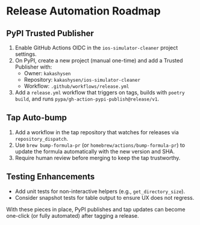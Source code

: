 # Release Automation Roadmap

## PyPI Trusted Publisher

1. Enable GitHub Actions OIDC in the `ios-simulator-cleaner` project settings.
2. On PyPI, create a new project (manual one-time) and add a Trusted Publisher with:
   - Owner: `kakashysen`
   - Repository: `kakashysen/ios-simulator-cleaner`
   - Workflow: `.github/workflows/release.yml`
3. Add a `release.yml` workflow that triggers on tags, builds with `poetry build`, and runs `pypa/gh-action-pypi-publish@release/v1`.

## Tap Auto-bump

1. Add a workflow in the tap repository that watches for releases via `repository_dispatch`.
2. Use `brew bump-formula-pr` (or `homebrew/actions/bump-formula-pr`) to update the formula automatically with the new version and SHA.
3. Require human review before merging to keep the tap trustworthy.

## Testing Enhancements

- Add unit tests for non-interactive helpers (e.g., `get_directory_size`).
- Consider snapshot tests for table output to ensure UX does not regress.

With these pieces in place, PyPI publishes and tap updates can become one-click (or fully automated) after tagging a release.
